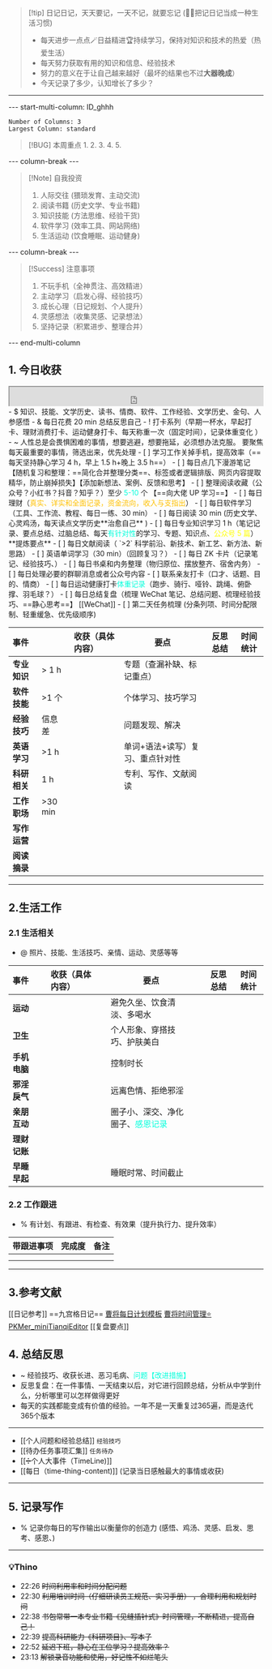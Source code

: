> [!tip] 日记日记，天天要记，一天不记，就要忘记 (🏳️‍🌈把记日记当成一种生活习惯)
> - 每天进步一点点🪄日益精进🏆持续学习，保持对知识和技术的热爱（热爱生活）
> - 每天努力获取有用的知识和信息、经验技术
> - 努力的意义在于让自己越来越好（最坏的结果也不过**大器晚成**）
> - 今天记录了多少，认知增长了多少？

---
--- start-multi-column: ID_ghhh
```column-settings
Number of Columns: 3 
Largest Column: standard
```

>[!BUG] 本周重点
>1. 
>2. 
> 3. 
>4. 
>5.



--- column-break ---

>[!Note] 自我投资
> 1. 人际交往 (猥琐发育、主动交流)
> 2. 阅读书籍 (历史文学、专业书籍)
> 3. 知识技能 (方法思维、经验干货)
> 4. 软件学习 (效率工具、网站网络)
> 5. 生活运动 (饮食睡眠、运动健身)


--- column-break ---

>[!Success] 注意事项
> 1. 不玩手机（全神贯注、高效精进）
> 2. 主动学习（启发心得、经验技巧）
> 3. 成长心理（日记规划、个人提升）
> 4. 灵感想法（收集灵感、记录想法）
> 5. 坚持记录（积累进步、整理合并）

--- end-multi-column
## 1. 今日收获
<div style=" width: 100%;  height:40;overflow: hidden; "><iframe src="https://widget.pkmer.cn/free/miniTianqi?user=a2e5899e-975e-4457-afd4-ec3ff7dcbc90&select-theme=ta&theme=%E6%A0%B7%E5%BC%8F5&input-text=&theme-color=%2300FF88FF&select-icon=gif" allow="fullscreen" style=" height: 100%; width: 100%;"></iframe></div>
- $ 知识、技能、文学历史、读书、情商、软件、工作经验、文学历史、金句、人参感悟
- & 每日花费 20 min 总结反思自己 
- ! 打卡系列（早期一杯水，早起打卡、理财消费打卡、运动健身打卡、每天称重一次（固定时间），记录体重变化 ）
- ~ 人性总是会畏惧困难的事情，想要逃避，想要拖延，必须想办法克服。  要聚焦每天最重要的事情，筛选出来，优先处理
- [ ] 学习工作关掉手机，提高效率（==每天坚持静心学习 4 h，早上 1.5 h+晚上 3.5 h==）
- [ ] 每日点几下漫游笔记 【随机复习和整理：==简化合并整理分类==、标签或者逻辑排版、网页内容提取精华，防止崩掉损失】【添加新想法、案例、反馈和思考】
- [ ] 整理阅读收藏（公众号？小红书？抖音？知乎？）至少 <font color="#00ffdc">5-10 </font>个 【==向大佬 UP 学习==】
- [ ] 每日理财（<font color="#ffc000">真实、详实和全面记录，资金流向，收入与支指出</font>）
- [ ] 每日软件学习（工具、工作流、教程、每日一练、30 min）
- [ ] 每日阅读 30 min (历史文学、心灵鸡汤，每天读点文学历史**治愈自己** )
- [ ] 每日专业知识学习 1 h（笔记记录、要点总结、过脑总结、每天<font color="#00ffdc">有针对性</font>的学习、专题、知识点、<font color="#ffff00">公众号 5 篇</font>）**提炼要点**
- [ ] 每日文献阅读（ `>2` 科学前沿、新技术、新工艺、新方法、新思路）
- [ ] 英语单词学习（30 min）（回顾复习？）
- [ ] 每日 ZK 卡片（记录笔记、经验技巧、）
- [ ] 每日书桌和内务整理（物归原位、摆放整齐、宿舍内务）
- [ ] 每日处理必要的群聊消息或者公众号内容 
- [ ] 联系亲友打卡（口才、话题、目的、情商）
- [ ] 每日运动健康打卡<font color="#00ffdc">体重记录</font>（跑步、骑行、哑铃、跳绳、俯卧撑、羽毛球？）
- [ ] 每日总结复盘（梳理 WeChat 笔记、总结问题、梳理经验技巧、==静心思考==】 [[WeChat]]
- [ ] 第二天任务梳理 (分条列项、时间分配限制、轻重缓急、优先级顺序) 

| **事件**   |          | 收获（具体内容） | 要点                | 反思总结 | 时间统计 |
| :------- | -------- | :------- | ----------------- | ---- | ---- |
| **专业知识** | \> 1 h   |          | 专题（查漏补缺、标记重点）     |      |      |
| **软件技能** | \>1 个    |          | 个体学习、技巧学习         |      |      |
| **经验技巧** | 信息差      |          | 问题发现、解决           |      |      |
| **英语学习** | \>1 h    |          | 单词+语法+读写）复习、重点针对性 |      |      |
| **科研相关** | 1 h      |          | 专利、写作、文献阅读        |      |      |
| **工作职场** | \>30 min |          |                   |      |      |
| **写作运营** |          |          |                   |      |      |
| **阅读摘录** |          |          |                   |      |      |

---
## 2.生活工作
### 2.1 生活相关 
- @  照片、技能、生活技巧、亲情、运动、灵感等等

| **事件**   |     | 收获（具体内容） |     | 要点                                            |     | 反思总结 | 时间统计 |
| :------- | --- | :------- | --- | --------------------------------------------- | --- | ---- | ---- |
| **运动**   |     |          |     | 避免久坐、饮食清淡、多喝水                                 |     |      |      |
| **卫生**   |     |          |     | 个人形象、穿搭技巧、护肤美白                                |     |      |      |
| **手机电脑** |     |          |     | 控制时长                                          |     |      |      |
| **邪淫戾气** |     |          |     | 远离色情、拒绝邪淫                                     |     |      |      |
| **亲朋互动** |     |          |     | 圈子小、深交、净化圈子、<font color="#00ffdc">感恩记录</font> |     |      |      |
| **理财记账** |     |          |     |                                               |     |      |      |
| **早睡早起** |     |          |     | 睡眠时常、时间截止                                     |     |      |      |
### 2.2 工作跟进 
- % 有计划、有跟进、有检查、有效果（提升执行力、提升效率）

| 带跟进事项 | 完成度 | 备注  |
| :---- | :-- | :-- |
|       |     |     |
|  |  |  |  

---
## 3.参考文献
[[日记参考]] ==九宫格日记==
[曹将每日计划模板](https://mp.weixin.qq.com/s/8LYri0lvPV5Y8snHqvpJ5g)
[曹将时间管理⭐](https://mp.weixin.qq.com/s/Z8l7B5iOoCGtjP_KvMjMxA)
[PKMer_miniTianqiEditor](https://pkmer.cn/products/widget/miniTianqiEditor/)
[[复盘要点]]
## 4. 总结反思
- ~ 经验技巧、收获长进、恶习毛病、<font color="#00ffdc">问题【改进措施】</font>
- 反思复盘：在一件事情、一天结束以后，对它进行回顾总结，分析从中学到什么，分析哪里可以怎样做得更好
- 每天的实践都能变成有价值的经验。一年不是一天重复过365遍，而是迭代365个版本
---
- [[个人问题和经验总结]] `经验技巧`
- [[待办任务事项汇集]] `任务待办`
- [[➗个人大事件（TimeLine)]]
- [[每日（time-thing-content)]] (记录当日感触最大的事情或收获)



---
## 5. 记录写作 
- % 记录你每日的写作输出以衡量你的创造力 (感悟、鸡汤、灵感、启发、思考、感恩、)




---
### 💡Thino 

- 22:26 ~~时间利用率和时间分配问题~~ 
- 22:30 ~~利用培训时间（仔细研读员工规范、实习手册） ，合理利用和规划时间~~ 
- 22:38 ~~书包常带一本专业书籍《见缝插针式》时间管理，不断精进，提高自己！~~ 
- 22:39 ~~提高科研能力《科研项目》、写本子~~ 
- 22:52 ~~延迟下班，静心在工位学习？提高效率？~~ 
- 23:13 ~~解锁录音功能和使用，好记性不如烂笔头~~